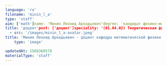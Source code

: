 ```yaml
---
language: 'ru'
filename: 'minin_l_a'
type: 'staff'
aim: ['math']name: 'Минин Леонид Аркадьевич'degree: 'кандидат физико-математических наук'
title: 'доцент'post: ['доцент']speciality: '(01.04.02) Теоретическая физика'contacts: []avatar:
  - src: '/images/minin_l_a-avatar.jpeg'
title: 'Минин Леонид Аркадьевич - доцент кафедры математической физики'
    type: 'image'

updatedAt: 1568360578
materialType: 'staff'
---
```



